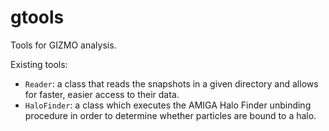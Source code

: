 # gtools

Tools for GIZMO analysis.

Existing tools:
- `Reader`: a class that reads the snapshots in a given directory and allows for
  faster, easier access to their data.
- `HaloFinder`: a class which executes the AMIGA Halo Finder unbinding procedure
  in order to determine whether particles are bound to a halo.